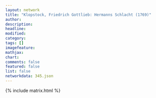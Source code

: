 ```yaml
---
layout: network
title: "Klopstock, Friedrich Gottlieb: Hermanns Schlacht (1769)"
author:
description:
headline:
modified:
category:
tags: []
imagefeature: 
mathjax: 
chart: 
comments: false
featured: false
list: false
networkdata: 345.json
---
```

{% include matrix.html %}
